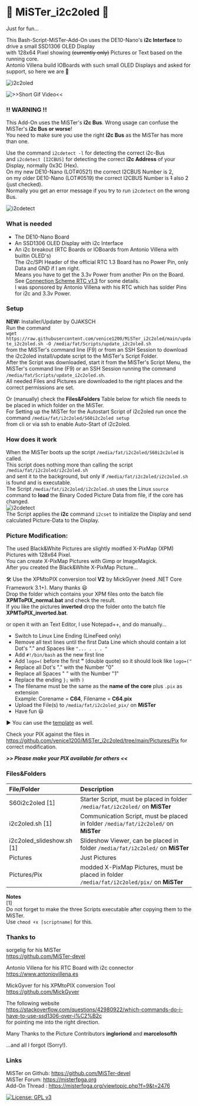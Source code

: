 # 👾 MiSTer_i2c2oled 👾  
  
Just for fun...  
  
This Bash-Script-MiSTer-Add-On uses the DE10-Nano's **i2c Interface** to drive a small SSD1306 OLED Display  
with 128x64 Pixel showing ~~(currently only)~~ Pictures or Text based on the running core.  
Antonio Villena build IOBoards with such small OLED Displays and asked for support, so here we are 🙂  
  
![i2c2oled](https://github.com/venice1200/MiSTer_i2c2oled/blob/main/Pictures/SSD1306_MiSTer_v2.jpg?raw=true)  
  
![>>Short Gif Video<<](https://github.com/venice1200/MiSTer_i2c2oled/blob/main/Pictures/pressplay.gif?raw=true)

### !! WARNING !! 
This Add-On uses the MiSTer's **i2c Bus**. Wrong usage can confuse the MiSTer's **i2c Bus or worse**!  
You need to make sure you use the right **i2c Bus** as the MiSTer has more than one.  
  
Use the command `i2cdetect -l` for detecting the correct i2c-Bus  
and `i2cdetect [I2CBUS]` for detecting the correct **i2c Address** of your Display, normally 0x3C (Hex).  
On my new DE10-Nano (LOT#0521) the correct I2CBUS Number is 2,  
on my older DE10-Nano (LOT#0519) the correct I2CBUS Number is ~~1~~ also 2 (just checked).  
Normally you get an error message if you try to run `i2cdetect` on the wrong Bus.  
  
![i2cdetect](https://github.com/venice1200/MiSTer_i2c2oled/blob/main/Pictures/i2cdetect.png?raw=true)
  
### What is needed  
* The DE10-Nano Board  
* An SSD1306 OLED Display with i2c Interface  
* An i2c breakout (RTC Boards or IOBoards from Antonio Villena with builtin OLED's)  
  The i2c/SPI Header of the official RTC 1.3 Board has no Power Pin, only Data and GND if I am right.  
  Means you have to get the 3.3v Power from another Pin on the Board.  
  See [Connection Scheme RTC v1.3](https://misterfpga.org/viewtopic.php?p=26036#p26036) for some details.  
  I was sponsored by Antonio Villena with his RTC which has solder Pins for i2c and 3.3v Power.  
  
### Setup  
**NEW:** Installer/Updater by OJAKSCH  
Run the command  
`wget https://raw.githubusercontent.com/venice1200/MiSTer_i2c2oled/main/update_i2c2oled.sh -O /media/fat/Scripts/update_i2c2oled.sh`  
from the MiSTer's command line (F9) or from an SSH Session to download the i2c2oled install/update script to the MiSTer's Script Folder.  
After the Script was downloaded, start it from the MiSTer's Script Menu, the MiSTer's command line (F9) or an SSH Session running the command `/media/fat/Scripts/update_i2c2oled.sh`.  
All needed Files and Pictures are downloaded to the right places and the correct permissions are set.  
  
Or (manually) check the **Files&Folders** Table below for which file needs to be placed in which folder on the MiSTer.  
For Setting up the MiSTer for the Autostart Script of i2c2oled run once the command `/media/fat/i2c2oled/S60i2c2oled setup`  
from cli or via ssh to enable Auto-Start of i2c2oled.  
  
### How does it work  
When the MiSTer boots up the script `/media/fat/i2c2oled/S60i2c2oled` is called.  
This script does nothing more than calling the script `/media/fat/i2c2oled/i2c2oled.sh`  
and sent it to the background, but only if `/media/fat/i2c2oled/i2c2oled.sh` is found and is executable.  
The Script `/media/fat/i2c2oled/i2c2oled.sh` uses the Linux `source` command to **load** the Binary Coded Picture Data from file, if the core has changed.  
![i2cdetect](https://github.com/venice1200/MiSTer_i2c2oled/blob/main/Pictures/XPM_with_01.png?raw=true)  
The Script applies the **i2c** command `i2cset` to initialize the Display and send calculated Picture-Data to the Display.  
  
### Picture Modification:  
The used Black&White Pictures are slightly modfied X-PixMap (XPM) Pictures with 128x64 Pixel.  
You can create X-PixMap Pictures with Gimp or ImageMagick.  
After you created the Black&White X-PixMap Picture...   
  
🛠️ Use the XPMtoPIX conversion tool **V2** by MickGyver (need .NET Core Framework 3.1+). Many thanks 😃  
Drop the folder which contains your XPM files onto the batch file **XPMToPIX_normal.bat** and check the result.  
If you like the pictures **inverted** drop the folder onto the batch file **XPMToPIX_inverted.bat**.  
  
or open it with an Text Editor, I use Notepad++, and do manually...  
* Switch to Linux Line Ending (LineFeed only)
* Remove all text lines until the first Data Line which should contain a lot Dot's "." and Spaces like `"... . . . "`
* Add `#!/bin/bash` as the new first line
* Add `logo=(` before the first **"** (double quote) so it should look like `logo=("`
* Replace all Dot's "." with the Number "0"
* Replace all Spaces " " with the Number "1"
* Replace the ending `};` with `)`
* The filename must be the same as the **name of the core** plus `.pix` as extension  
  Example: Corename = **C64**, Filename = **C64.pix**  
* Upload the File(s) to `/media/fat/i2c2oled_pix/` on **MiSTer**
* Have fun 😃  
  
▶️ You can use the [template](https://github.com/venice1200/MiSTer_i2c2oled/blob/main/Pictures/templates/template.pix) as well.  
  
Check your PIX against the files in https://github.com/venice1200/MiSTer_i2c2oled/tree/main/Pictures/Pix for correct modification.  
  
***>> Please make your PIX available for others <<***
  
### Files&Folders  
| File/Folder | Description |
| :--- | :--- |
| S60i2c2oled [1] | Starter Script, must be placed in folder `/media/fat/i2c2oled/` on **MiSTer** |
| i2c2oled.sh [1] | Communication Script, must be placed in folder `/media/fat/i2c2oled/` on **MiSTer** |
| i2c2oled_slideshow.sh [1] | Slideshow Viewer, can be placed in folder `/media/fat/i2c2oled/` on **MiSTer** |   
| Pictures | Just Pictures |  
| Pictures/Pix | modded X-PixMap Pictures,  must be placed in folder `/media/fat/i2c2oled/pix/` on **MiSTer** |  
  
**Notes**  
[1]  
Do not forget to make the three Scripts executable after copying them to the MiSTer.  
Use `chmod +x [scriptname]` for this.
  
### Thanks to  
sorgelig for his MiSTer  
https://github.com/MiSTer-devel  
  
Antonio Villena for his RTC Board with i2c connector  
https://www.antoniovillena.es  
  
MickGyver for his XPMtoPIX conversion Tool  
https://github.com/MickGyver  
  
The following website  
https://stackoverflow.com/questions/42980922/which-commands-do-i-have-to-use-ssd1306-over-i%C2%B2c  
for pointing me into the right direction.  
  
Many Thanks to the Picture Contributors **ingloriond** and **marcelosofth**  
  
...and all I forgot (Sorry!).  
  
### Links  
MiSTer on Github: https://github.com/MiSTer-devel  
MiSTer Forum: https://misterfpga.org  
Add-On Thread :  https://misterfpga.org/viewtopic.php?f=9&t=2476  
  
[![License: GPL v3](https://img.shields.io/badge/License-GPLv3-blue.svg)](https://github.com/venice1200/MiSTer_tty2oled/blob/main/LICENSE)
